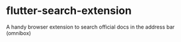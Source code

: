 # flutter-search-extension
A handy browser extension to search official docs in the address bar (omnibox)
